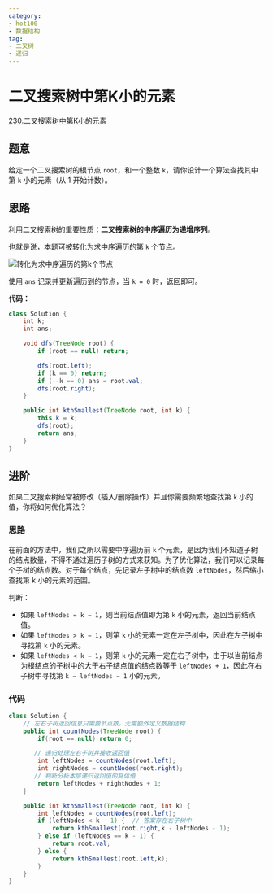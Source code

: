```yaml
---
category: 
- hot100
- 数据结构
tag: 
- 二叉树
- 递归
---
```


# 二叉搜索树中第K小的元素

<!-- more -->

[230.二叉搜索树中第K小的元素](https://leetcode.cn/problems/kth-smallest-element-in-a-bst/description/?envType=study-plan-v2&envId=top-100-liked)

## 题意

给定一个二叉搜索树的根节点 `root`，和一个整数 `k`，请你设计一个算法查找其中第 `k` 小的元素（从 $1$ 开始计数）。

## 思路

利用二叉搜索树的重要性质：**二叉搜索树的中序遍历为递增序列**。

也就是说，本题可被转化为求中序遍历的第 `k` 个节点。

![转化为求中序遍历的第k个节点](https://cloud.braumace.cn/f/ORiW/1690460306-SMjxpo-Picture1.png)

使用 `ans` 记录并更新遍历到的节点，当 `k = 0` 时，返回即可。

**代码：**

```java
class Solution {
    int k;
    int ans;

    void dfs(TreeNode root) {
        if (root == null) return;

        dfs(root.left);
        if (k == 0) return;
        if (--k == 0) ans = root.val;
        dfs(root.right);
    }

    public int kthSmallest(TreeNode root, int k) {
        this.k = k;
        dfs(root);
        return ans;
    }
}
```

## 进阶

如果二叉搜索树经常被修改（插入/删除操作）并且你需要频繁地查找第 `k` 小的值，你将如何优化算法？

### 思路

在前面的方法中，我们之所以需要中序遍历前 `k` 个元素，是因为我们不知道子树的结点数量，不得不通过遍历子树的方式来获知。为了优化算法，我们可以记录每个子树的结点数。对于每个结点，先记录左子树中的结点数 `leftNodes`，然后缩小查找第 k 小的元素的范围。

判断：

- 如果 `leftNodes = k − 1`，则当前结点值即为第 `k` 小的元素，返回当前结点值。
- 如果 `leftNodes > k − 1`，则第 `k` 小的元素一定在左子树中，因此在左子树中寻找第 `k` 小的元素。
- 如果 `leftNodes < k − 1`，则第 `k` 小的元素一定在右子树中，由于以当前结点为根结点的子树中的大于右子结点值的结点数等于 `leftNodes + 1`，因此在右子树中寻找第 `k − leftNodes − 1` 小的元素。

### 代码

```java
class Solution {
    // 左右子树返回信息只需要节点数，无需额外定义数据结构
    public int countNodes(TreeNode root) {
        if(root == null) return 0;

       // 递归处理左右子树并接收返回值
        int leftNodes = countNodes(root.left);
        int rightNodes = countNodes(root.right);
       // 判断分析本层递归返回值的具体值
        return leftNodes + rightNodes + 1;
    }

    public int kthSmallest(TreeNode root, int k) {
        int leftNodes = countNodes(root.left);
        if (leftNodes < k - 1) {  // 答案存在右子树中
            return kthSmallest(root.right,k - leftNodes - 1);
        } else if (leftNodes == k - 1) {
            return root.val;
        } else {
            return kthSmallest(root.left,k);
        }
    }
}
```